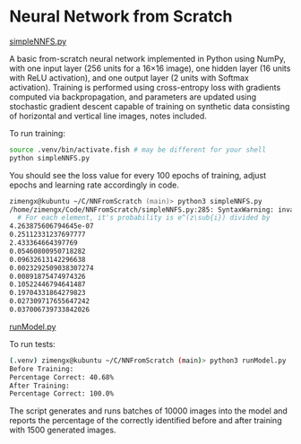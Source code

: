 # Neural Network from Scratch

[simpleNNFS.py](simpleNNFS.py)

A basic from-scratch neural network implemented in Python using NumPy, with one input layer (256 units for a 16×16 image), one hidden layer (16 units with ReLU activation), and one output layer (2 units with Softmax activation). Training is performed using cross-entropy loss with gradients computed via backpropagation, and parameters are updated using stochastic gradient descent capable of training on synthetic data consisting of horizontal and vertical line images, notes included.

To run training:

```zsh
source .venv/bin/activate.fish # may be different for your shell
python simpleNNFS.py
```

You should see the loss value for every 100 epochs of training, adjust epochs and learning rate accordingly in code.

```zsh
zimengx@kubuntu ~/C/NNFromScratch (main)> python3 simpleNNFS.py
/home/zimengx/Code/NNFromScratch/simpleNNFS.py:285: SyntaxWarning: invalid escape sequence '\s'
  # For each element, it's probability is e^(z\sub{i}) divided by
4.263875606794645e-07
0.25112331237697777
2.433364664397769
0.05460800950718282
0.09632613142296638
0.0023292509038307274
0.00891875474974326
0.10522446794641487
0.19704331864279823
0.027309717655647242
0.037006739733842026
```


[runModel.py](runModel.py)

To run tests:

```bash
(.venv) zimengx@kubuntu ~/C/NNFromScratch (main)> python3 runModel.py
Before Training: 
Percentage Correct: 40.68%
After Training: 
Percentage Correct: 100.0%
```

The script generates and runs batches of 10000 images into the model and reports the percentage of the correctly identified before and after training with 1500 generated images.